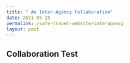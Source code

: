 ```yaml
---
title: " An Inter-Agency Collaboration"
date: 2021-05-28
permalink: /safe-travel-website/interagency
layout: post
---
```

## Collaboration Test
